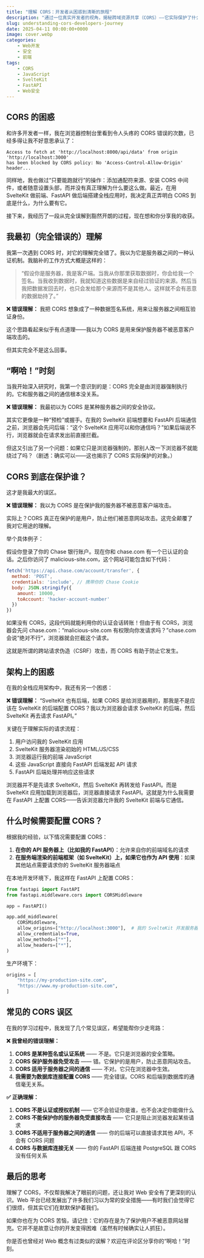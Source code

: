 ```yaml
---
title: "理解 CORS：开发者从困惑到清晰的旅程"
description: "通过一位真实开发者的视角，揭秘跨域资源共享（CORS）——它实际保护了什么，以及为什么重要"
slug: understanding-cors-developers-journey
date: 2025-04-11 00:00:00+0000
image: cover.webp
categories:
    - Web开发
    - 安全
    - 前端
tags:
    - CORS
    - JavaScript
    - SvelteKit
    - FastAPI
    - Web安全
---
```


## CORS 的困惑

和许多开发者一样，我在浏览器控制台里看到令人头疼的 CORS 错误的次数，已经多得让我不好意思承认了：

```console
Access to fetch at 'http://localhost:8000/api/data' from origin 'http://localhost:3000' 
has been blocked by CORS policy: No 'Access-Control-Allow-Origin' header...
```

同样地，我也做过“只要能跑就行”的操作：添加通配符来源、安装 CORS 中间件，或者随意设置头部，而并没有真正理解为什么要这么做。最近，在用 SvelteKit 做前端、FastAPI 做后端搭建全栈应用时，我决定真正弄明白 CORS 到底是什么，为什么要有它。

接下来，我经历了一段从完全误解到豁然开朗的过程，现在想和你分享我的收获。

## 我最初（完全错误的）理解

我第一次遇到 CORS 时，对它的理解完全错了。我以为它是服务器之间的一种认证机制。我脑补的工作方式大概是这样的：

> “假设你是服务器，我是客户端。当我从你那里获取数据时，你会给我一个签名。当我收到数据时，我就知道这些数据是来自经过验证的来源。然后当我把数据发回去时，也只会发给那个来源而不是其他人。这样就不会有恶意的数据劫持了。”

**❌ 错误理解：** 我把 CORS 想象成了一种数据签名系统，用来让服务器之间相互验证身份。

这个思路看起来似乎有点道理——我以为 CORS 是用来保护服务器不被恶意客户端攻击的。

但其实完全不是这么回事。

## “啊哈！”时刻

当我开始深入研究时，我第一个意识到的是：CORS 完全是由浏览器强制执行的。它和服务器之间的通信根本没关系。

**❌ 错误理解：** 我最初以为 CORS 是某种服务器之间的安全协议。

其实它更像是一种“预检”或握手。在我的 SvelteKit 前端想要和 FastAPI 后端通信之前，浏览器会先问后端：“这个 SvelteKit 应用可以和你通信吗？”如果后端说不行，浏览器就会在请求发出前直接拦截。

但这又引出了另一个问题：如果它只是浏览器强制的，那别人改一下浏览器不就能绕过了吗？（剧透：确实可以——这也揭示了 CORS 实际保护的对象。）

## CORS 到底在保护谁？

这才是我最大的误区。

**❌ 错误理解：** 我以为 CORS 是在保护我的服务器不被恶意客户端攻击。

实际上？CORS 真正在保护的是用户，防止他们被恶意网站攻击。这完全颠覆了我对它用途的理解。

举个具体例子：

假设你登录了你的 Chase 银行账户。现在你和 chase.com 有一个已认证的会话。之后你访问了 malicious-site.com，这个网站可能包含如下代码：

```javascript
fetch('https://api.chase.com/account/transfer', {
  method: 'POST',
  credentials: 'include', // 携带你的 Chase Cookie
  body: JSON.stringify({
    amount: 10000,
    toAccount: 'hacker-account-number'
  })
})
```

如果没有 CORS，这段代码就能利用你的认证会话转账！但由于有 CORS，浏览器会先问 chase.com：“malicious-site.com 有权限向你发请求吗？”chase.com 会说“绝对不行”，浏览器就会拦截这个请求。

这就是所谓的跨站请求伪造（CSRF）攻击，而 CORS 有助于防止它发生。

## 架构上的困惑

在我的全栈应用架构中，我还有另一个困惑：

**❌ 错误理解：** “SvelteKit 也有后端，如果 CORS 是给浏览器用的，那我是不是应该在 SvelteKit 的后端配置 CORS？我以为浏览器会请求 SvelteKit 的后端，然后 SvelteKit 再去请求 FastAPI。”

关键在于理解实际的请求流程：

1. 用户访问我的 SvelteKit 应用
2. SvelteKit 服务器渲染初始的 HTML/JS/CSS
3. 浏览器运行我的前端 JavaScript
4. 这些 JavaScript 直接向 FastAPI 后端发起 API 请求
5. FastAPI 后端处理并响应这些请求

浏览器并不是先请求 SvelteKit，然后 SvelteKit 再转发给 FastAPI。而是 SvelteKit 应用加载到浏览器后，浏览器直接请求 FastAPI。这就是为什么我需要在 FastAPI 上配置 CORS——告诉浏览器允许我的 SvelteKit 前端与它通信。

## 什么时候需要配置 CORS？

根据我的经验，以下情况需要配置 CORS：

1. **在你的 API 服务器上（比如我的 FastAPI）**：允许来自你的前端域名的请求
2. **在服务端渲染的前端框架（如 SvelteKit）上，如果它也作为 API 使用**：如果其他站点需要请求你的 SvelteKit 服务器端点

在本地开发环境下，我这样在 FastAPI 上配置 CORS：

```python
from fastapi import FastAPI
from fastapi.middleware.cors import CORSMiddleware

app = FastAPI()

app.add_middleware(
    CORSMiddleware,
    allow_origins=["http://localhost:3000"],  # 我的 SvelteKit 开发服务器
    allow_credentials=True,
    allow_methods=["*"],
    allow_headers=["*"],
)
```

生产环境下：

```python
origins = [
    "https://my-production-site.com",
    "https://www.my-production-site.com",
]
```

## 常见的 CORS 误区

在我的学习过程中，我发现了几个常见误区，希望能帮你少走弯路：

**❌ 我曾经的错误理解：**

1. **CORS 是某种签名或认证系统** —— 不是。它只是浏览器的安全策略。
2. **CORS 保护服务器免受攻击** —— 错。它保护的是用户，防止恶意网站攻击。
3. **CORS 适用于服务器之间的通信** —— 不对。它只在浏览器中生效。
4. **我需要为数据库连接配置 CORS** —— 完全错误。CORS 和后端到数据库的通信毫无关系。

**✅ 正确理解：**

1. **CORS 不是认证或授权机制** —— 它不会验证你是谁，也不会决定你能做什么
2. **CORS 不能保护你的服务器免受直接攻击** —— 它只是阻止浏览器发起某些请求
3. **CORS 不适用于服务器之间的通信** —— 你的后端可以直接请求其他 API，不会有 CORS 问题
4. **CORS 与数据库连接无关** —— 你的 FastAPI 后端连接 PostgreSQL 跟 CORS 没有任何关系

## 最后的思考

理解了 CORS，不仅帮我解决了眼前的问题，还让我对 Web 安全有了更深刻的认识。Web 平台已经发展出了许多我们习以为常的安全措施——有时我们会觉得它们很烦，但其实它们在默默保护着我们。

如果你也在为 CORS 苦恼，请记住：它的存在是为了保护用户不被恶意网站冒充。它并不是故意让你的开发变得困难（虽然有时候确实让人抓狂）。

你是否也曾经对 Web 概念有过类似的误解？欢迎在评论区分享你的“啊哈！”时刻。